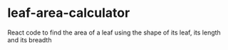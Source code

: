 # leaf-area-calculator
React code to find the area of a leaf using the shape of its leaf, its length and its breadth
